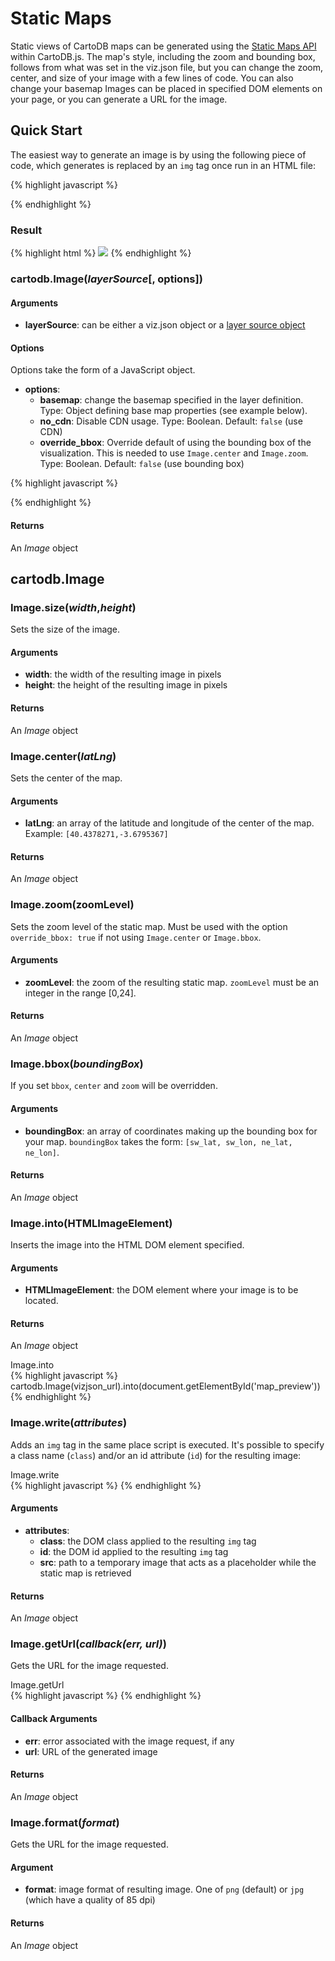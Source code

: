 # Static Maps

Static views of CartoDB maps can be generated using the [Static Maps API](http://docs.cartodb.com/cartodb-platform/maps-api.html#static-maps-api) within CartoDB.js. The map's style, including the zoom and bounding box, follows from what was set in the viz.json file, but you can change the zoom, center, and size of your image with a few lines of code. You can also change your basemap Images can be placed in specified DOM elements on your page, or you can generate a URL for the image.

## Quick Start

The easiest way to generate an image is by using the following piece of code, which generates is replaced by an `img` tag once run in an HTML file:

{% highlight javascript %}
<script>
var vizjson_url = 'https://documentation.cartodb.com/api/v2/viz/008b3ec6-02c3-11e4-b687-0edbca4b5057/viz.json';

cartodb.Image(vizjson_url)
  .size(600, 400)
  .center([-3.4, 44.2])
  .zoom(4)
  .write({ class: "thumb", id: "AwesomeMap" });
</script>
{% endhighlight %}

### Result
{% highlight html %}
<img id="AwesomeMap" src="https://cartocdn-ashbu.global.ssl.fastly.net/documentation/api/v1/map/static/center/04430594691ff84a3fdac56259e5180b:1419270587670/4/-3.4/44.2/600/400.png" class="thumb">
{% endhighlight %}

### cartodb.Image(_layerSource_[, options])

#### Arguments

- **layerSource**: can be either a viz.json object or a [layer source object](http://docs.cartodb.com/cartodb-platform/cartodb-js.html#standard-layer-source-object-type-cartodb)

#### Options

Options take the form of a JavaScript object.

- **options**:
    - **basemap**: change the basemap specified in the layer definition. Type: Object defining base map properties (see example below).
    - **no_cdn**: Disable CDN usage. Type: Boolean. Default: `false` (use CDN)
    - **override_bbox**: Override default of using the bounding box of the visualization. This is needed to use `Image.center` and `Image.zoom`. Type: Boolean. Default: `false` (use bounding box)

{% highlight javascript %}
<script>
var vizjson_url = 'https://documentation.cartodb.com/api/v2/viz/008b3ec6-02c3-11e4-b687-0edbca4b5057/viz.json';
var basemap = {
        type: "http",
        options: {
          urlTemplate: "http://{s}.basemaps.cartocdn.com/dark_all/{z}/{x}/{y}.png",
          subdomains: ["a", "b", "c"]
        }
      };

cartodb.Image(vizjson_url, {basemap: basemap})
  .size(600, 400)
  .center([0,0])
  .write({ class: "thumb", id: "AwesomeMap" });
</script>
{% endhighlight %}

#### Returns
An _Image_ object

## cartodb.Image

### Image.size(_width_,_height_)

Sets the size of the image.

#### Arguments

- **width**: the width of the resulting image in pixels
- **height**: the height of the resulting image in pixels

#### Returns
An _Image_ object

### Image.center(_latLng_)

Sets the center of the map.

#### Arguments

- **latLng**: an array of the latitude and longitude of the center of the map. Example: `[40.4378271,-3.6795367]`

#### Returns

An _Image_ object

### Image.zoom(zoomLevel)

Sets the zoom level of the static map. Must be used with the option `override_bbox: true` if not using `Image.center` or `Image.bbox`.

#### Arguments

- **zoomLevel**: the zoom of the resulting static map. `zoomLevel` must be an integer in the range [0,24].

#### Returns

An _Image_ object

### Image.bbox(_boundingBox_)

If you set `bbox`, `center` and `zoom` will be overridden.

#### Arguments

- **boundingBox**: an array of coordinates making up the bounding box for your map. `boundingBox` takes the form: `[sw_lat, sw_lon, ne_lat, ne_lon]`.

#### Returns

An _Image_ object

### Image.into(HTMLImageElement)

Inserts the image into the HTML DOM element specified.

#### Arguments

- **HTMLImageElement**: the DOM element where your image is to be located.

#### Returns

An _Image_ object

<div class="image-into">Image.into</div>
{% highlight javascript %}
cartodb.Image(vizjson_url).into(document.getElementById('map_preview'))
{% endhighlight %}

### Image.write(_attributes_)

Adds an `img` tag in the same place script is executed. It's possible to specify a class name (`class`) and/or an id attribute (`id`) for the resulting image:

<div class="image-write">Image.write</div>
{% highlight javascript %}
<script>
cartodb.Image(vizjson_url)
  .size(600, 400)
  .center([-3.4, 44.2])
  .zoom(10)
  .write({ class: "thumb", id: "ImageHeader", src: 'spinner.gif' });
</script>
{% endhighlight %}

#### Arguments

- **attributes**:
    + **class**: the DOM class applied to the resulting `img` tag
    + **id**: the DOM id applied to the resulting `img` tag
    + **src**: path to a temporary image that acts as a placeholder while the static map is retrieved

#### Returns

An _Image_ object


### Image.getUrl(_callback(err, url)_)

Gets the URL for the image requested.

<div class="image-getUrl">Image.getUrl</div>
{% highlight javascript %}
<script>
cartodb.Image(vizjson_url)
  .size(600, 400)
  .getUrl(function(err, url) {
      console.log('image url',url);
  })
</script>
{% endhighlight %}

#### Callback Arguments

- **err**: error associated with the image request, if any
- **url**: URL of the generated image

#### Returns

An _Image_ object

### Image.format(_format_)

Gets the URL for the image requested.

#### Argument

- **format**: image format of resulting image. One of `png` (default) or `jpg` (which have a quality of 85 dpi)

#### Returns

An _Image_ object